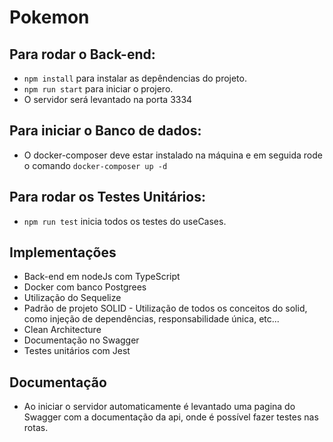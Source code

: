 # Pokemon

## Para rodar o Back-end:
* `npm install` para instalar as depêndencias do projeto.
* `npm run start` para iniciar o projero.
* O servidor será levantado na porta 3334

## Para iniciar o Banco de dados:
* O docker-composer deve estar instalado na máquina e em seguida rode o comando `docker-composer up -d`

## Para rodar os Testes Unitários:
* `npm run test` inicia todos os testes do useCases.

## Implementações
* Back-end em nodeJs com TypeScript
* Docker com banco Postgrees
* Utilização do Sequelize
* Padrão de projeto SOLID - Utilização de todos os conceitos do solid, como injeção de dependências, responsabilidade única, etc...
* Clean Architecture
* Documentação no Swagger
* Testes unitários com Jest

## Documentação
* Ao iniciar o servidor automaticamente é levantado uma pagina do Swagger com a documentação da api, onde é possível fazer testes nas rotas.
